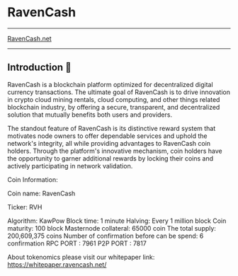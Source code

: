 # RavenCash
---


[RavenCash.net](https://ravencash.net)

---

## Introduction 🚩

RavenCash is a blockchain platform optimized for decentralized digital currency transactions. The ultimate goal of RavenCash is to drive innovation in crypto cloud mining rentals, cloud computing, and other things related blockchain industry, by offering a secure, transparent, and decentralized solution that mutually benefits both users and providers.

The standout feature of RavenCash is its distinctive reward system that motivates node owners to offer dependable services and uphold the network's integrity, all while providing advantages to RavenCash coin holders. Through the platform's innovative mechanism, coin holders have the opportunity to garner additional rewards by locking their coins and actively participating in network validation.

Coin Information:

Coin name: RavenCash

Ticker: RVH

Algorithm: KawPow
Block time: 1 minute
Halving: Every 1 million block
Coin maturity: 100 block
Masternode collateral: 65000 coin
The total supply: 200,609,375 coins
Number of confirmation before can be spend: 6 confirmation
RPC PORT : 7961
P2P PORT : 7817


About tokenomics please visit our whitepaper link: 
https://whitepaper.ravencash.net/





